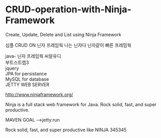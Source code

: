 # CRUD-operation-with-Ninja-Framework
Create, Update, Delete and List using Ninja Framework

  심플 CRUD ON 닌자 프레임웍
 나는 닌자다 닌자같이 빠른 프레밈웍

java-  닌자 프레임웍 씨알유디<BR/>
부트스트랩3<BR/>
jquery<BR/>
JPA for persistance<BR/>
MySQL for database<BR/>
JETTY WEB SERVER

http://www.ninjaframework.org/

Ninja is a full stack web framework for Java.
Rock solid, fast, and super productive.



MAVEN GOAL -->jetty:run<br/>

Rock solid, fast, and super productive like NINJA
345345

